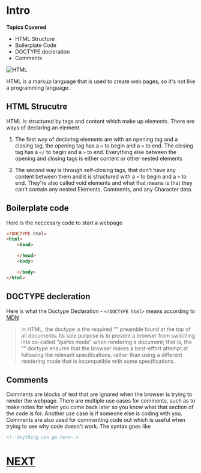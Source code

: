 # Intro

**Topics Covered**
* HTML Structure
* Boilerplate Code
* DOCTYPE decleration
* Comments

![HTML](https://img.17qq.com/images/mhsgsnffsky.jpeg)

HTML is a markup language that is used to create web pages, so it's not like a programming language.
## HTML Strucutre
HTML is structured by tags and content which make up elements. There are ways of declaring an element.

1. The first way of declaring elements are with an opening tag and a closing tag, the opening tag has a `<` to begin and a `>` to end. The closing tag has a `</` to begin and a `>` to end. Everything else between the opening and closing tags is either content or other nested elements

2. The second way is through self-closing tags, that don't have any content between them and it is structured with a `<` to begin and a `>` to end. They're also called void elements and what that means is that they can't contain any nested Elements, Comments, and any Character data.

## Boilerplate code

Here is the neccesary code to start a webpage

```html
<!DOCTYPE html>
<html>
	<head>

	</head>
	<body>

	</body>
</html>
```

## DOCTYPE decleration

Here is what the Doctype Declaration - `<!DOCTYPE html>` means according to [MDN](https://developer.mozilla.org/en-US/docs/Glossary/Doctype)
> In HTML, the doctype is the required "<!DOCTYPE html>" preamble found at the top of all documents. Its sole purpose is to prevent a browser from switching into so-called “quirks mode” when rendering a document; that is, the "<!DOCTYPE html>" doctype ensures that the browser makes a best-effort attempt at following the relevant specifications, rather than using a different rendering mode that is incompatible with some specifications.

## Comments

Comments are blocks of text that are ignored when the browser is trying to render the webpage. There are multiple use cases for comments, such as to make notes for when you come back later so you know what that section of the code is for. Another use case is if someone else is coding with you. Comments are also used for commenting code out which is useful when trying to see why code doesn't work. The syntax goes like
```html
<!--Anything can go here-->
```

# [NEXT](2.%20headings.md)
